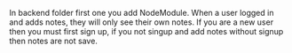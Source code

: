 In backend folder first one you add NodeModule.
When a user logged in and adds notes, they will only see their own notes.
If you are a new user then you must first sign up, if you not singup and add notes without signup then notes are not save.
